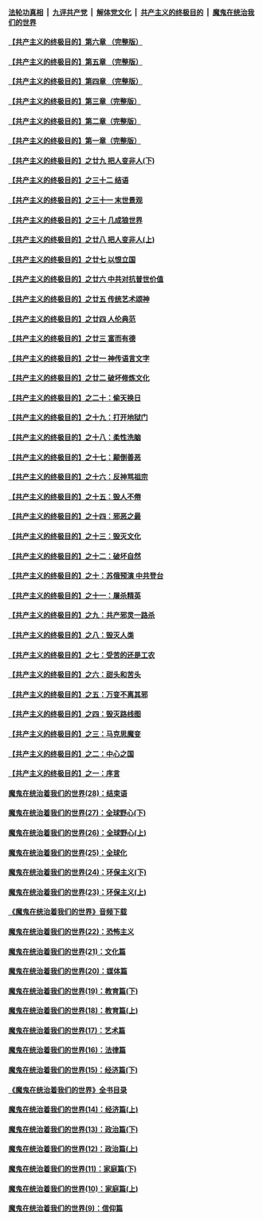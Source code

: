 ####  [法轮功真相](../../../../basic/blob/master/README.md?t=01162313) &nbsp;|&nbsp; [九评共产党](../../../../9ping.md/blob/master/README.md?t=01162313) &nbsp;|&nbsp; [解体党文化](../../../../jtdwh.md/blob/master/README.md?t=01162313)  &nbsp;|&nbsp; [共产主义的终极目的](../../../../gczydzjmd.md/blob/master/README.md?t=01162313) &nbsp;|&nbsp; [魔鬼在统治我们的世界](../../../../mgztzwmdsj.md/blob/master/README.md?t=01162313) 

#### [【共产主义的终极目的】第六章 （完整版）](../pages/nsc422/n11428913.md?t=01162313) 

#### [【共产主义的终极目的】第五章 （完整版）](../pages/nsc422/n11428912.md?t=01162313) 

#### [【共产主义的终极目的】第四章 （完整版）](../pages/nsc422/n11428907.md?t=01162313) 

#### [【共产主义的终极目的】第三章（完整版）](../pages/nsc422/n11428848.md?t=01162313) 

#### [【共产主义的终极目的】第二章（完整版）](../pages/nsc422/n11428831.md?t=01162313) 

#### [【共产主义的终极目的】第一章（完整版）](../pages/nsc422/n11417651.md?t=01162313) 

#### [【共产主义的终极目的】之廿九 把人变非人(下)](../pages/nsc422/n11344140.md?t=01162313) 

#### [【共产主义的终极目的】之三十二 结语](../pages/nsc422/n11360535.md?t=01162313) 

#### [【共产主义的终极目的】之三十一 末世景观](../pages/nsc422/n11351129.md?t=01162313) 

#### [【共产主义的终极目的】之三十 几成狼世界](../pages/nsc422/n11348280.md?t=01162313) 

#### [【共产主义的终极目的】之廿八 把人变非人(上)](../pages/nsc422/n11340492.md?t=01162313) 

#### [【共产主义的终极目的】之廿七 以恨立国](../pages/nsc422/n11336944.md?t=01162313) 

#### [【共产主义的终极目的】之廿六 中共对抗普世价值](../pages/nsc422/n11324785.md?t=01162313) 

#### [【共产主义的终极目的】之廿五 传统艺术颂神](../pages/nsc422/n11296396.md?t=01162313) 

#### [【共产主义的终极目的】之廿四 人伦典范](../pages/nsc422/n11296397.md?t=01162313) 

#### [【共产主义的终极目的】之廿三 富而有德](../pages/nsc422/n11283598.md?t=01162313) 

#### [【共产主义的终极目的】之廿一 神传语言文字](../pages/nsc422/n11263265.md?t=01162313) 

#### [【共产主义的终极目的】之廿二 破坏修炼文化](../pages/nsc422/n11245728.md?t=01162313) 

#### [【共产主义的终极目的】之二十：偷天换日](../pages/nsc422/n11238846.md?t=01162313) 

#### [【共产主义的终极目的】之十九：打开地狱门](../pages/nsc422/n11206376.md?t=01162313) 

#### [【共产主义的终极目的】之十八：柔性洗脑](../pages/nsc422/n11199994.md?t=01162313) 

#### [【共产主义的终极目的】之十七：颠倒善恶](../pages/nsc422/n11179782.md?t=01162313) 

#### [【共产主义的终极目的】之十六：反神骂祖宗](../pages/nsc422/n11166798.md?t=01162313) 

#### [【共产主义的终极目的】之十五：毁人不倦](../pages/nsc422/n11166792.md?t=01162313) 

#### [【共产主义的终极目的】之十四：邪恶之最](../pages/nsc422/n11150249.md?t=01162313) 

#### [【共产主义的终极目的】之十三：毁灭文化](../pages/nsc422/n11135227.md?t=01162313) 

#### [【共产主义的终极目的】之十二：破坏自然](../pages/nsc422/n11135214.md?t=01162313) 

#### [【共产主义的终极目的】之十：苏俄预演 中共登台](../pages/nsc422/n11118424.md?t=01162313) 

#### [【共产主义的终极目的】之十一：屠杀精英](../pages/nsc422/n11118442.md?t=01162313) 

#### [【共产主义的终极目的】之九：共产邪灵一路杀](../pages/nsc422/n11114139.md?t=01162313) 

#### [【共产主义的终极目的】之八：毁灭人类](../pages/nsc422/n11108503.md?t=01162313) 

#### [【共产主义的终极目的】之七：受苦的还是工农](../pages/nsc422/n11101809.md?t=01162313) 

#### [【共产主义的终极目的】之六：甜头和苦头](../pages/nsc422/n11096971.md?t=01162313) 

#### [【共产主义的终极目的】之五：万变不离其邪](../pages/nsc422/n11091285.md?t=01162313) 

#### [【共产主义的终极目的】之四：毁灭路线图](../pages/nsc422/n11086284.md?t=01162313) 

#### [【共产主义的终极目的】之三：马克思魔变](../pages/nsc422/n11061941.md?t=01162313) 

#### [【共产主义的终极目的】之二：中心之国](../pages/nsc422/n11047728.md?t=01162313) 

#### [【共产主义的终极目的】之一：序言](../pages/nsc422/n11086077.md?t=01162313) 

#### [魔鬼在统治着我们的世界(28)：结束语](../pages/nsc422/n10936246.md?t=01162313) 

#### [魔鬼在统治着我们的世界(27)：全球野心(下)](../pages/nsc422/n10928319.md?t=01162313) 

#### [魔鬼在统治着我们的世界(26)：全球野心(上)](../pages/nsc422/n10900318.md?t=01162313) 

#### [魔鬼在统治着我们的世界(25)：全球化](../pages/nsc422/n10788205.md?t=01162313) 

#### [魔鬼在统治着我们的世界(24)：环保主义(下)](../pages/nsc422/n10695307.md?t=01162313) 

#### [魔鬼在统治着我们的世界(23)：环保主义(上)](../pages/nsc422/n10688613.md?t=01162313) 

#### [《魔鬼在统治着我们的世界》音频下载](../pages/nsc422/n10635553.md?t=01162313) 

#### [魔鬼在统治着我们的世界(22)：恐怖主义](../pages/nsc422/n10614727.md?t=01162313) 

#### [魔鬼在统治着我们的世界(21)：文化篇](../pages/nsc422/n10597706.md?t=01162313) 

#### [魔鬼在统治着我们的世界(20)：媒体篇](../pages/nsc422/n10586579.md?t=01162313) 

#### [魔鬼在统治着我们的世界(19)：教育篇(下)](../pages/nsc422/n10564808.md?t=01162313) 

#### [魔鬼在统治着我们的世界(18)：教育篇(上)](../pages/nsc422/n10526970.md?t=01162313) 

#### [魔鬼在统治着我们的世界(17)：艺术篇](../pages/nsc422/n10499093.md?t=01162313) 

#### [魔鬼在统治着我们的世界(16)：法律篇](../pages/nsc422/n10485969.md?t=01162313) 

#### [魔鬼在统治着我们的世界(15)：经济篇(下)](../pages/nsc422/n10469975.md?t=01162313) 

#### [《魔鬼在统治着我们的世界》全书目录](../pages/nsc422/n10464261.md?t=01162313) 

#### [魔鬼在统治着我们的世界(14)：经济篇(上)](../pages/nsc422/n10457370.md?t=01162313) 

#### [魔鬼在统治着我们的世界(13)：政治篇(下)](../pages/nsc422/n10448270.md?t=01162313) 

#### [魔鬼在统治着我们的世界(12)：政治篇(上)](../pages/nsc422/n10444576.md?t=01162313) 

#### [魔鬼在统治着我们的世界(11)：家庭篇(下)](../pages/nsc422/n10440961.md?t=01162313) 

#### [魔鬼在统治着我们的世界(10)：家庭篇(上)](../pages/nsc422/n10435448.md?t=01162313) 

#### [魔鬼在统治着我们的世界(9)：信仰篇](../pages/nsc422/n10432159.md?t=01162313) 

